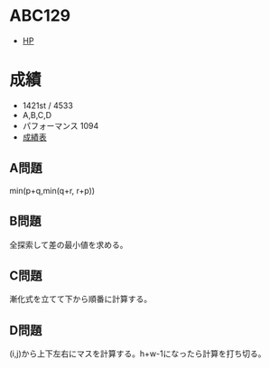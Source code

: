 # ABC129

- [HP](https://atcoder.jp/contests/abc129)

# 成績

- 1421st / 4533
- A,B,C,D
- パフォーマンス 1094
- [成績表](https://atcoder.jp/users/takamii228/history/share/abc129)

## A問題

min(p+q,min(q+r, r+p))

## B問題

全探索して差の最小値を求める。

## C問題

漸化式を立てて下から順番に計算する。

## D問題

(i,j)から上下左右にマスを計算する。h+w-1になったら計算を打ち切る。

